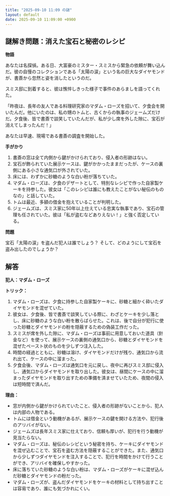 ```yaml
---
title: "2025-09-10 11:09 の謎"
layout: default
date: 2025-09-10 11:09:00 +0900
---
```

## 謎解き問題：消えた宝石と秘密のレシピ

**物語**

あなたは名探偵。ある日、大富豪のミスター・スミスから緊急の依頼が舞い込んだ。彼の自慢のコレクションである「太陽の涙」という名の巨大なダイヤモンドが、書斎から忽然と姿を消したというのだ。

スミス邸に到着すると、彼は憔悴しきった様子で事件のあらましを語ってくれた。

「昨夜は、長年の友人である料理研究家のマダム・ローズを招いて、夕食会を開いたんだ。他にいたのは、私の甥のトムと、古くからの執事のジェームズだけだ。夕食後、皆で書斎で談笑していたんだが、私が少し席を外した隙に、宝石が消えてしまったんだ！」

あなたは早速、現場である書斎の調査を開始した。

**手がかり**

1.  書斎の窓は全て内側から鍵がかけられており、侵入者の形跡はない。
2.  宝石が飾られていた展示ケースは、鍵がかかったままだったが、ケースの裏側にある小さな通気口が外されていた。
3.  床には、わずかに砂糖のような白い粉が落ちていた。
4.  マダム・ローズは、夕食のデザートとして、特別なレシピで作った自家製ケーキを持参した。彼女は「このレシピは誰にも教えたことがない秘伝のものなの」と話していた。
5.  トムは最近、多額の借金を抱えていることが判明した。
6.  ジェームズは、スミス家に50年以上仕えている忠実な執事であり、宝石の管理も任されていた。彼は「私が盗むなどありえない！」と強く否定している。

**問題**

宝石「太陽の涙」を盗んだ犯人は誰でしょう？ そして、どのようにして宝石を盗み出したのでしょうか？

## 解答

**犯人：マダム・ローズ**

**トリック：**

1.  マダム・ローズは、夕食に持参した自家製ケーキに、砂糖と細かく砕いたダイヤモンドを混ぜていた。
2.  彼女は、夕食後、皆で書斎で談笑している際に、わざとケーキを少し落とし、床に砂糖のような白い粉を散らばらせた。これは、後で自分が犯行に使った砂糖とダイヤモンドの粉を隠蔽するための偽装工作だった。
3.  スミスが席を外した隙に、マダム・ローズは事前に用意しておいた道具（針金など）を使って、展示ケースの裏側の通気口から、砂糖とダイヤモンドを混ぜたペースト状のものを少しずつ注入した。
4.  時間の経過とともに、砂糖は溶け、ダイヤモンドだけが残り、通気口から流れ出て、ケースの中に溜まった。
5.  夕食会後、マダム・ローズは通気口を元に戻し、夜中に再びスミス邸に侵入し、通気口からダイヤモンドを取り出した。彼女は、昼間にケースの中に溜まったダイヤモンドを取り出すための準備を済ませていたため、夜間の侵入は短時間で済んだ。

**理由：**

*   窓が内側から鍵がかけられていたこと、侵入者の形跡がないことから、犯人は内部の人物である。
*   トムには借金という動機があるが、展示ケースの鍵を開ける方法や、犯行後のアリバイがない。
*   ジェームズは長年スミス家に仕えており、信頼も厚いが、犯行を行う動機が見当たらない。
*   マダム・ローズは、秘伝のレシピという秘密を持ち、ケーキにダイヤモンドを混ぜ込むことで、宝石を盗む方法を隠蔽することができた。また、通気口から少しずつダイヤモンドを注入することで、犯行を時間をかけて行うことができ、アリバイを確保しやすかった。
*   床に落ちていた砂糖のような白い粉は、マダム・ローズがケーキに混ぜ込んだ砂糖とダイヤモンドの粉だった。
*   マダム・ローズが、盗んだダイヤモンドをケーキの材料として持ち出すことは容易であり、誰にも気づかれにくい。
